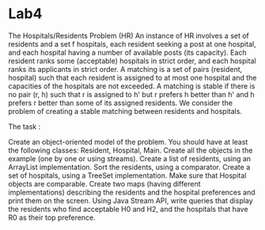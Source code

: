 # Lab4

The Hospitals/Residents Problem (HR)
An instance of HR involves a set of residents and a set f hospitals, each resident seeking a post at one hospital, and each hospital having a number of available posts (its capacity). Each resident ranks some (acceptable) hospitals in strict order, and each hospital ranks its applicants in strict order. A matching is a set of pairs (resident, hospital) such that each resident is assigned to at most one hospital and the capacities of the hospitals are not exceeded. A matching is stable if there is no pair (r, h) such that r is assigned to h' but r prefers h better than h' and h prefers r better than some of its assigned residents. We consider the problem of creating a stable matching between residents and hospitals.

The task : 

Create an object-oriented model of the problem. You should have at least the following classes: Resident, Hospital, Main.
Create all the objects in the example (one by one or using streams).
Create a list of residents, using an ArrayList implementation. Sort the residents, using a comparator.
Create a set of hospitals, using a TreeSet implementation. Make sure that Hospital objects are comparable.
Create two maps (having different implementations) describing the residents and the hospital preferences and print them on the screen.
Using Java Stream API, write queries that display the residents who find acceptable H0 and H2, and the hospitals that have R0 as their top preference.
